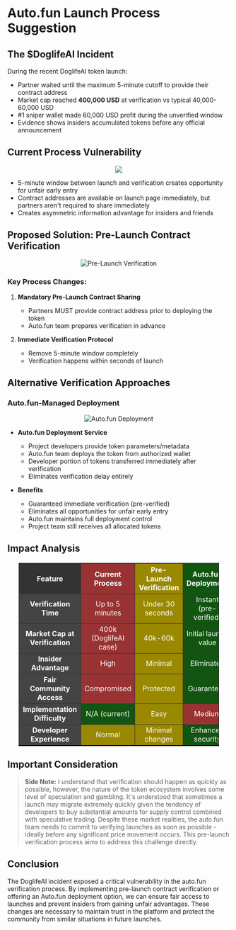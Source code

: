 # Auto.fun Launch Process Suggestion

## The $DoglifeAI Incident

During the recent DoglifeAI token launch:

- Partner waited until the maximum 5-minute cutoff to provide their contract address
- Market cap reached **400,000 USD** at verification vs typical 40,000-60,000 USD
- #1 sniper wallet made 60,000 USD profit during the unverified window
- Evidence shows insiders accumulated tokens before any official announcement

## Current Process Vulnerability

<p align="center">
<img src="https://mermaid.ink/img/pako:eNp9ktuOmzAQhl9l5N6SKBBywBeVEmClldLdKPQgbdgLB0ywYmxkG3XTkHevE3LqXnSQ0Hj8zT_jsQ8okzlFGG0VqUtYrFIB1jJOtI5oAbWSG04rKBjn-EtRZNYcbZTc0dNyYM3JJJcKbzjJdpet3m-WmxJ79ccnOSFVRfhVLTh9N7XgbI9qn5Jzysn-1gml_3QSBP_rxL120v1n6yVRRlAFEa253Gv4blnxDr3e1zYxtAa3hfkN-kWY0e9d6vzM_KjBSBhBxURjqG4hvMEJFbmGcHbhw7um10K0njVG9otGwE-qWMHotXRHR3d62EK8XpBGZCUktTScbUsDS6kNzS90fKf9Fp7WMyGk5WlFhdHABERMZ1Jd8Ydx2mNcbvYxOHMiJ3aeLrf0uBN2w09FF9TNpnsvKVquXueL-Bu8vb7EGJ5fkucoXiUp6sDzxO5u2Ll2QsixL47lCBvVUAdV1FY8LdHhhKTIlPYUKcLWzYnanfSONqcm4k3K6pqmZLMtES4I13bV1DkxNGLE9lbdospWoyq0gzEIu8OzBsIH9IGwP-oHo_F45E29wcj3xxMH7W10GPSn3tQfT13XD_zx0UF_zjXdvjeY-p5rdyZDf-K73vEvyx0Fyg?type=png">
</p>

- 5-minute window between launch and verification creates opportunity for unfair early entry
- Contract addresses are available on launch page immediately, but partners aren't required to share immediately
- Creates asymmetric information advantage for insiders and friends

## Proposed Solution: Pre-Launch Contract Verification

<p align="center">
<img src="https://mermaid.ink/img/pako:eNpdUkuP2jAQ_isj7zUgJ4SF-FAJElZaaQ-oVK1U2IPXmRCLxI5sR90t4b_XJLxUW_JrvsfY4yMROkfCyN7wpoS37zsFvomKW5thAVZXrZNaQSGrij0JURRCBNYZfUD2RCnnlAZCV9qwj4qLwyU0-iNzV7Ko-fxPT2lT8-qiViTnflNL-vaoNpCHcbFdc-MUGtiU3KCFdAFLLLRBeOOtEuU7jEbfuo3DBsIOlttF6_S4aBWsDTY94ycaWUjBzxd6H1SXd1LUQXrzyLCp9JeFHz6zKzbtsa91jbnkDjvI7h6DtPf4JV0pFUwobFBoldsLObsbTTpYbYecYdNoV8l96WCtrcP8gl7d0XEHL9uFUtrjsUblLHj9TFqhzRX-8MiwCJZBdqvbYyQNVsHLpQIk8BWXOWHOtBiQGv3heUuOZ8aOuNJ77Qjzy5ybw47s1MlzGq5-a11faUa3-5KwglfW79om98-SSe7_Un07NahyNKlP3xE2iaa9CGFH8klYOB8n81kyj6I4pmE09cEvwvw8niU0DsP5LJyGURydAvK3t6Xj5Hke02cahdNkSmk4Of0DThvhrw?type=png" alt="Pre-Launch Verification">
</p>

### Key Process Changes:

1. **Mandatory Pre-Launch Contract Sharing**
   - Partners MUST provide contract address prior to deploying the token
   - Auto.fun team prepares verification in advance

2. **Immediate Verification Protocol**
   - Remove 5-minute window completely
   - Verification happens within seconds of launch

## Alternative Verification Approaches

### Auto.fun-Managed Deployment

<p align="center">
<img src="https://mermaid.ink/img/pako:eNqVkk2PmzAQQP-K5ZV6IhFfG8CHSknYVSvtIepWPTTZg2sPwYqxkTHb3Yb895rABtRbjUCYmfcGjeeMmeaACT4aWpfo6dtBIbeYpE2TQ4EaLVsrtEKFkJLcMVYUjHmNNfoE5M73KfV9j2mpDfklKTuNocVvwW1JwvrtH18pjqV0t70JwSlnwtXK-f9DqLSpqBxtRdZfN1t2XXPbAA_P9T6HV5C6BoN2Rr8KDg367kCFdtTQCiyY5gUtFp-7Zws1Cjq02a9bq5dF61IM1NTciK1W1lBmXwb3ZsLCDm0nLIda6vcP6hP6QhWXzvIDjCgEo32vR8f26vhaVcAFtdChfD9QoumrLwYEOFpb9ERbxcoRzKfiUYce9kMQPdfaDq3f6cYCH7Mfpuy4Q4-zplyruV81VDUFGHNDZkeA1uMJzL9tvK2X30ZnHnmcBgB7buYEx8SaFjxcgbP0W3zugQO2JVRwwMS9cmpOB3xQF8fUVP3UuvrAjG6PJSYFlY3btTV3ncoFddM8pYDiYLa6VRaTYBVfHZic8RsmiyBcrrL7MMiSOEqTOEsjD79jEmXJMkiT-zjKwlUSB8nFw3-uZf1llvhZFqRhnIZRkkaXv9T5ECU?type=png" alt="Auto.fun Deployment">
</p>

- **Auto.fun Deployment Service**
  - Project developers provide token parameters/metadata 
  - Auto.fun team deploys the token from authorized wallet
  - Developer portion of tokens transferred immediately after verification
  - Eliminates verification delay entirely

- **Benefits**
  - Guaranteed immediate verification (pre-verified)
  - Eliminates all opportunities for unfair early entry
  - Auto.fun maintains full deployment control
  - Project team still receives all allocated tokens

## Impact Analysis

<div align="center">
<table border="1" cellpadding="10" cellspacing="0" style="border-collapse:collapse; width:90%; max-width:800px; margin:20px auto; text-align:center; border-color:#333;">
  <tr style="background-color:#333; color:white; font-weight:bold;">
    <th style="border-color:#333;">Feature</th>
    <th style="border-color:#333; background-color:#993333;">Current Process</th>
    <th style="border-color:#333; background-color:#998800;">Pre-Launch Verification</th>
    <th style="border-color:#333; background-color:#115511;">Auto.fun Deployment</th>
  </tr>
  <tr>
    <td style="border-color:#333; font-weight:bold; background-color:#444; color:white;">Verification Time</td>
    <td style="border-color:#333; background-color:#993333; color:white;">Up to 5 minutes</td>
    <td style="border-color:#333; background-color:#998800; color:white;">Under 30 seconds</td>
    <td style="border-color:#333; background-color:#115511; color:white;">Instant (pre-verified)</td>
  </tr>
  <tr>
    <td style="border-color:#333; font-weight:bold; background-color:#444; color:white;">Market Cap at Verification</td>
    <td style="border-color:#333; background-color:#993333; color:white;">400k (DoglifeAI case)</td>
    <td style="border-color:#333; background-color:#998800; color:white;">40k-60k</td>
    <td style="border-color:#333; background-color:#115511; color:white;">Initial launch value</td>
  </tr>
  <tr>
    <td style="border-color:#333; font-weight:bold; background-color:#444; color:white;">Insider Advantage</td>
    <td style="border-color:#333; background-color:#993333; color:white;">High</td>
    <td style="border-color:#333; background-color:#998800; color:white;">Minimal</td>
    <td style="border-color:#333; background-color:#115511; color:white;">Eliminated</td>
  </tr>
  <tr>
    <td style="border-color:#333; font-weight:bold; background-color:#444; color:white;">Fair Community Access</td>
    <td style="border-color:#333; background-color:#993333; color:white;">Compromised</td>
    <td style="border-color:#333; background-color:#998800; color:white;">Protected</td>
    <td style="border-color:#333; background-color:#115511; color:white;">Guaranteed</td>
  </tr>
  <tr>
    <td style="border-color:#333; font-weight:bold; background-color:#444; color:white;">Implementation Difficulty</td>
    <td style="border-color:#333; background-color:#115511; color:white;">N/A (current)</td>
    <td style="border-color:#333; background-color:#998800; color:white;">Easy</td>
    <td style="border-color:#333; background-color:#993333; color:white;">Medium</td>
  </tr>
  <tr>
    <td style="border-color:#333; font-weight:bold; background-color:#444; color:white;">Developer Experience</td>
    <td style="border-color:#333; background-color:#998800; color:white;">Normal</td>
    <td style="border-color:#333; background-color:#998800; color:white;">Minimal changes</td>
    <td style="border-color:#333; background-color:#115511; color:white;">Enhanced security</td>
  </tr>
</table>
</div>

## Important Consideration

> **Side Note:** I understand that verification should happen as quickly as possible, however, the nature of the token ecosystem involves some level of speculation and gambling. It's understood that sometimes a launch may migrate extremely quickly given the tendency of developers to buy substantial amounts for supply control combined with speculative trading. Despite these market realities, the auto.fun team needs to commit to verifying launches as soon as possible - ideally before any significant price movement occurs. This pre-launch verification process aims to address this challenge directly.

## Conclusion

The DoglifeAI incident exposed a critical vulnerability in the auto.fun verification process. By implementing pre-launch contract verification or offering an Auto.fun deployment option, we can ensure fair access to launches and prevent insiders from gaining unfair advantages. These changes are necessary to maintain trust in the platform and protect the community from similar situations in future launches. 